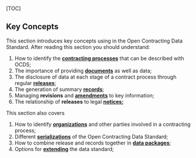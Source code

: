 [TOC]

## Key Concepts

This section introduces key concepts using in the Open Contracting Data Standard. After reading this section you should understand:

1. How to identify the **[contracting processes](../definitions)** that can be described with OCDS;
1. The importance of providing **[documents](../releases_and_records#documents)** as well as data;
3. The disclosure of data at each stage of a contract process through regular **[releases](../releases_and_records#releases)**;
4. The generation of summary **[records](../releases_and_records#records)**;
5. Managing **revisions** and **[amendments](../releases_and_records#ammendments)** to key information;
6. The relationship of **releases** to legal **[notices](../releases_and_records#notices);**

This section also covers

1. How to identify **[organizations](../identifiers#organizations)** and other parties involved in a contracting process;
2. Different **[serializations](../serlialization)** of the Open Contracting Data Standard;
3. How to combine release and records together in **[data packages](../releases_and_records#packages)**;
4. Options for **[extending](../conformance)** the data standard;

